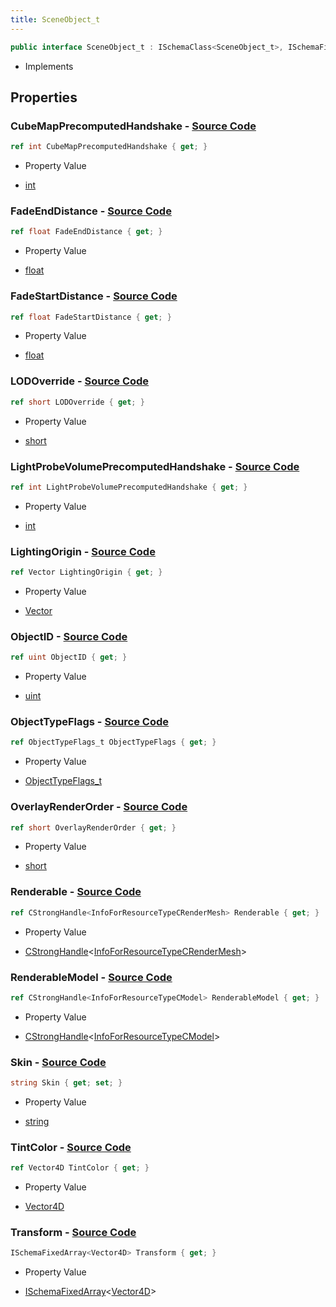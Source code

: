 ```yaml
---
title: SceneObject_t
---
```


```csharp
public interface SceneObject_t : ISchemaClass<SceneObject_t>, ISchemaField, ISchemaClass, INativeHandle
```

- Implements

## Properties

### **CubeMapPrecomputedHandshake** - [Source Code](https://github.com/swiftly-solution/swiftlys2/blob/main/managed/src/SwiftlyS2.Generated/Schemas/Interfaces/SceneObject_t.cs#L36)

```csharp
ref int CubeMapPrecomputedHandshake { get; }
```

- Property Value

- [int](https://learn.microsoft.com/dotnet/api/system.int32)

### **FadeEndDistance** - [Source Code](https://github.com/swiftly-solution/swiftlys2/blob/main/managed/src/SwiftlyS2.Generated/Schemas/Interfaces/SceneObject_t.cs#L22)

```csharp
ref float FadeEndDistance { get; }
```

- Property Value

- [float](https://learn.microsoft.com/dotnet/api/system.single)

### **FadeStartDistance** - [Source Code](https://github.com/swiftly-solution/swiftlys2/blob/main/managed/src/SwiftlyS2.Generated/Schemas/Interfaces/SceneObject_t.cs#L20)

```csharp
ref float FadeStartDistance { get; }
```

- Property Value

- [float](https://learn.microsoft.com/dotnet/api/system.single)

### **LODOverride** - [Source Code](https://github.com/swiftly-solution/swiftlys2/blob/main/managed/src/SwiftlyS2.Generated/Schemas/Interfaces/SceneObject_t.cs#L34)

```csharp
ref short LODOverride { get; }
```

- Property Value

- [short](https://learn.microsoft.com/dotnet/api/system.int16)

### **LightProbeVolumePrecomputedHandshake** - [Source Code](https://github.com/swiftly-solution/swiftlys2/blob/main/managed/src/SwiftlyS2.Generated/Schemas/Interfaces/SceneObject_t.cs#L38)

```csharp
ref int LightProbeVolumePrecomputedHandshake { get; }
```

- Property Value

- [int](https://learn.microsoft.com/dotnet/api/system.int32)

### **LightingOrigin** - [Source Code](https://github.com/swiftly-solution/swiftlys2/blob/main/managed/src/SwiftlyS2.Generated/Schemas/Interfaces/SceneObject_t.cs#L30)

```csharp
ref Vector LightingOrigin { get; }
```

- Property Value

- [Vector](/docs/api/shared/natives/vector)

### **ObjectID** - [Source Code](https://github.com/swiftly-solution/swiftlys2/blob/main/managed/src/SwiftlyS2.Generated/Schemas/Interfaces/SceneObject_t.cs#L16)

```csharp
ref uint ObjectID { get; }
```

- Property Value

- [uint](https://learn.microsoft.com/dotnet/api/system.uint32)

### **ObjectTypeFlags** - [Source Code](https://github.com/swiftly-solution/swiftlys2/blob/main/managed/src/SwiftlyS2.Generated/Schemas/Interfaces/SceneObject_t.cs#L28)

```csharp
ref ObjectTypeFlags_t ObjectTypeFlags { get; }
```

- Property Value

- [ObjectTypeFlags_t](/docs/api/shared/schemadefinitions/objecttypeflags_t)

### **OverlayRenderOrder** - [Source Code](https://github.com/swiftly-solution/swiftlys2/blob/main/managed/src/SwiftlyS2.Generated/Schemas/Interfaces/SceneObject_t.cs#L32)

```csharp
ref short OverlayRenderOrder { get; }
```

- Property Value

- [short](https://learn.microsoft.com/dotnet/api/system.int16)

### **Renderable** - [Source Code](https://github.com/swiftly-solution/swiftlys2/blob/main/managed/src/SwiftlyS2.Generated/Schemas/Interfaces/SceneObject_t.cs#L42)

```csharp
ref CStrongHandle<InfoForResourceTypeCRenderMesh> Renderable { get; }
```

- Property Value

- [CStrongHandle](/docs/api/shared/natives/cstronghandle-1)<[InfoForResourceTypeCRenderMesh](/docs/api/shared/schemadefinitions/infoforresourcetypecrendermesh)>

### **RenderableModel** - [Source Code](https://github.com/swiftly-solution/swiftlys2/blob/main/managed/src/SwiftlyS2.Generated/Schemas/Interfaces/SceneObject_t.cs#L40)

```csharp
ref CStrongHandle<InfoForResourceTypeCModel> RenderableModel { get; }
```

- Property Value

- [CStrongHandle](/docs/api/shared/natives/cstronghandle-1)<[InfoForResourceTypeCModel](/docs/api/shared/schemadefinitions/infoforresourcetypecmodel)>

### **Skin** - [Source Code](https://github.com/swiftly-solution/swiftlys2/blob/main/managed/src/SwiftlyS2.Generated/Schemas/Interfaces/SceneObject_t.cs#L26)

```csharp
string Skin { get; set; }
```

- Property Value

- [string](https://learn.microsoft.com/dotnet/api/system.string)

### **TintColor** - [Source Code](https://github.com/swiftly-solution/swiftlys2/blob/main/managed/src/SwiftlyS2.Generated/Schemas/Interfaces/SceneObject_t.cs#L24)

```csharp
ref Vector4D TintColor { get; }
```

- Property Value

- [Vector4D](/docs/api/shared/natives/vector4d)

### **Transform** - [Source Code](https://github.com/swiftly-solution/swiftlys2/blob/main/managed/src/SwiftlyS2.Generated/Schemas/Interfaces/SceneObject_t.cs#L18)

```csharp
ISchemaFixedArray<Vector4D> Transform { get; }
```

- Property Value

- [ISchemaFixedArray](/docs/api/shared/schemas/ischemafixedarray-1)<[Vector4D](/docs/api/shared/natives/vector4d)>

